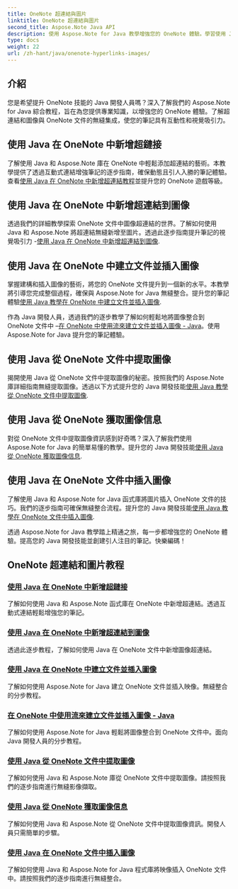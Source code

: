 ```yaml
---
title: OneNote 超連結與圖片
linktitle: OneNote 超連結與圖片
second_title: Aspose.Note Java API
description: 使用 Aspose.Note for Java 教學增強您的 OneNote 體驗。學習使用 Java 開發無縫添加超連結、插入圖像和提取圖像資訊。
type: docs
weight: 22
url: /zh-hant/java/onenote-hyperlinks-images/
---
```


## 介紹

您是希望提升 OneNote 技能的 Java 開發人員嗎？深入了解我們的 Aspose.Note for Java 綜合教程，旨在為您提供專業知識，以增強您的 OneNote 體驗。了解超連結和圖像與 OneNote 文件的無縫集成，使您的筆記具有互動性和視覺吸引力。

## 使用 Java 在 OneNote 中新增超鏈接
了解使用 Java 和 Aspose.Note 庫在 OneNote 中輕鬆添加超連結的藝術。本教學提供了透過互動式連結增強筆記的逐步指南，確保動態且引人入勝的筆記體驗。查看[使用 Java 在 OneNote 中新增超連結教程](./add-hyperlink/)並提升您的 OneNote 遊戲等級。

## 使用 Java 在 OneNote 中新增超連結到圖像
透過我們的詳細教學探索 OneNote 文件中圖像超連結的世界。了解如何使用 Java 和 Aspose.Note 將超連結無縫新增至圖片。透過此逐步指南提升筆記的視覺吸引力 -[使用 Java 在 OneNote 中新增超連結到圖像](./add-hyperlink-to-image/).

## 使用 Java 在 OneNote 中建立文件並插入圖像
掌握建構和插入圖像的藝術，將您的 OneNote 文件提升到一個新的水平。本教學將引導您完成整個過程，確保與 Aspose.Note for Java 無縫整合。提升您的筆記體驗[使用 Java 教學在 OneNote 中建立文件並插入圖像](./build-doc-insert-image/).

作為 Java 開發人員，透過我們的逐步教學了解如何輕鬆地將圖像整合到 OneNote 文件中 –[在 OneNote 中使用流來建立文件並插入圖像 - Java](./build-doc-insert-image-stream/)。使用 Aspose.Note for Java 提升您的筆記體驗。

## 使用 Java 從 OneNote 文件中提取圖像
揭開使用 Java 從 OneNote 文件中提取圖像的秘密。按照我們的 Aspose.Note 庫詳細指南無縫提取圖像。透過以下方式提升您的 Java 開發技能[使用 Java 教學從 OneNote 文件中提取圖像](./extract-images/).

## 使用 Java 從 OneNote 獲取圖像信息
對從 OneNote 文件中提取圖像資訊感到好奇嗎？深入了解我們使用 Aspose.Note for Java 的簡單易懂的教學。提升您的 Java 開發技能[使用 Java 從 OneNote 獲取圖像信息](./get-image-info/).

## 使用 Java 在 OneNote 文件中插入圖像
了解使用 Java 和 Aspose.Note for Java 函式庫將圖片插入 OneNote 文件的技巧。我們的逐步指南可確保無縫整合流程。提升您的 Java 開發技能[使用 Java 教學在 OneNote 文件中插入圖像](./insert-image/).

透過 Aspose.Note for Java 教學踏上精通之旅，每一步都增強您的 OneNote 體驗。提高您的 Java 開發技能並創建引人注目的筆記。快樂編碼！
## OneNote 超連結和圖片教程
### [使用 Java 在 OneNote 中新增超鏈接](./add-hyperlink/)
了解如何使用 Java 和 Aspose.Note 函式庫在 OneNote 中新增超連結。透過互動式連結輕鬆增強您的筆記。
### [使用 Java 在 OneNote 中新增超連結到圖像](./add-hyperlink-to-image/)
透過此逐步教程，了解如何使用 Java 在 OneNote 文件中新增圖像超連結。
### [使用 Java 在 OneNote 中建立文件並插入圖像](./build-doc-insert-image/)
了解如何使用 Aspose.Note for Java 建立 OneNote 文件並插入映像。無縫整合的分步教程。
### [在 OneNote 中使用流來建立文件並插入圖像 - Java](./build-doc-insert-image-stream/)
了解如何使用 Aspose.Note for Java 輕鬆將圖像整合到 OneNote 文件中。面向 Java 開發人員的分步教程。
### [使用 Java 從 OneNote 文件中提取圖像](./extract-images/)
了解如何使用 Java 和 Aspose.Note 庫從 OneNote 文件中提取圖像。請按照我們的逐步指南進行無縫影像擷取。
### [使用 Java 從 OneNote 獲取圖像信息](./get-image-info/)
了解如何使用 Java 和 Aspose.Note 從 OneNote 文件中提取圖像資訊。開發人員只需簡單的步驟。
### [使用 Java 在 OneNote 文件中插入圖像](./insert-image/)
了解如何使用 Java 和 Aspose.Note for Java 程式庫將映像插入 OneNote 文件中。請按照我們的逐步指南進行無縫整合。